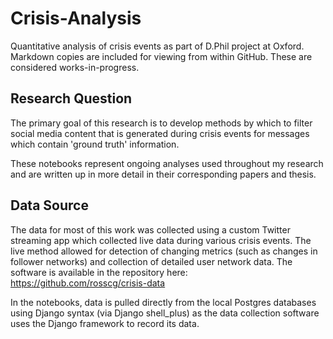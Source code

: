 # Crisis-Analysis
Quantitative analysis of crisis events as part of D.Phil project at Oxford.
Markdown copies are included for viewing from within GitHub.
These are considered works-in-progress.

## Research Question
The primary goal of this research is to develop methods by which to filter
social media content that is generated during crisis events for messages which
contain 'ground truth' information.

These notebooks represent ongoing analyses used throughout my research and are
written up in more detail in their corresponding papers and thesis.

## Data Source
The data for most of this work was collected using a custom Twitter streaming
app which collected live data during various crisis events. The live method
allowed for detection of changing metrics (such as changes in follower networks)
and collection of detailed user network data. The software is available in
the repository here: https://github.com/rosscg/crisis-data

In the notebooks, data is pulled directly from the local Postgres databases
using Django syntax (via Django shell_plus) as the data collection software
uses the Django framework to record its data.